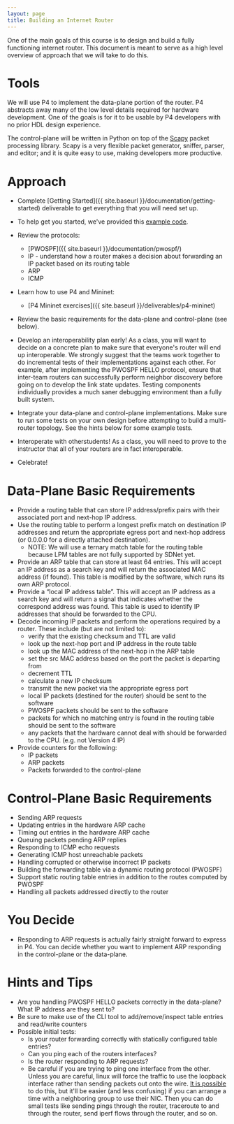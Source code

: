 ```yaml
---
layout: page
title: Building an Internet Router
---
```


One of the main goals of this course is to design and build a fully functioning internet router. This document is meant to serve as a high level overview of approach that we will take to do this.

# Tools

We will use P4 to implement the data-plane portion of the router. P4 abstracts away many of the low level details required for hardware development. One of the goals is for it to be usable by P4 developers with no prior HDL design experience.

The control-plane will be written in Python on top of the [Scapy](https://scapy.readthedocs.io/en/latest/) packet processing library. Scapy is a very flexible packet generator, sniffer, parser, and editor; and it is quite easy to use, making developers more productive.

# Approach

* Complete [Getting Started]({{ site.baseurl }}/documentation/getting-started) deliverable to get everything that you will need set up.

* To help get you started, we've provided this [example code](https://github.com/yale-build-a-router/maclearning.p4app).

* Review the protocols:
    * [PWOSPF]({{ site.baseurl }}/documentation/pwospf/)
    * IP - understand how a router makes a decision about forwarding an IP packet based on its routing table
    * ARP
    * ICMP
       
* Learn how to use P4 and Mininet:

    * [P4 Mininet exercises]({{ site.baseurl }}/deliverables/p4-mininet)

* Review the basic requirements for the data-plane and control-plane (see below).
* Develop an interoperability plan early! As a class, you will want to decide on a concrete plan to make sure that everyone's router will end up interoperable. We strongly suggest that the teams work together to do incremental tests of their implementations against each other. For example, after implementing the PWOSPF HELLO protocol, ensure that inter-team routers can successfully perform neighbor discovery before going on to develop the link state updates. Testing components individually provides a much saner debugging environment than a fully built system.

* Integrate your data-plane and control-plane implementations. Make sure to run some tests on your own design before attempting to build a multi-router topology. See the hints below for some example tests.
* Interoperate with otherstudents! As a class, you will need to prove to the instructor that all of your routers are in fact interoperable.
* Celebrate!


# Data-Plane Basic Requirements

* Provide a routing table that can store IP address/prefix pairs with their associated port and next-hop IP address.
* Use the routing table to perform a longest prefix match on destination IP addresses and return the appropriate egress port and next-hop address (or 0.0.0.0 for a directly attached destination). 
    * NOTE: We will use a ternary match table for the routing table because LPM tables are not fully supported by SDNet yet.
* Provide an ARP table that can store at least 64 entries. This will accept an IP address as a search key and will return the associated MAC address (if found). This table is modified by the software, which runs its own ARP protocol.
* Provide a “local IP address table”. This will accept an IP address as a search key and will return a signal that indicates whether the correspond address was found. This table is used to identify IP addresses that should be forwarded to the CPU.
* Decode incoming IP packets and perform the operations required by a router. These include (but are not limited to):
    * verify that the existing checksum and TTL are valid
    * look up the next-hop port and IP address in the route table
    * look up the MAC address of the next-hop in the ARP table
    * set the src MAC address based on the port the packet is departing from
    * decrement TTL
    * calculate a new IP checksum
    * transmit the new packet via the appropriate egress port
    * local IP packets (destined for the router) should be sent to the software
    * PWOSPF packets should be sent to the software
    * packets for which no matching entry is found in the routing table should be sent to the software
    * any packets that the hardware cannot deal with should be forwarded to the CPU. (e.g. not Version 4 IP)
* Provide counters for the following:
    * IP packets
    * ARP packets
    * Packets forwarded to the control-plane

# Control-Plane Basic Requirements

* Sending ARP requests
* Updating entries in the hardware ARP cache
* Timing out entries in the hardware ARP cache
* Queuing packets pending ARP replies
* Responding to ICMP echo requests
* Generating ICMP host unreachable packets
* Handling corrupted or otherwise incorrect IP packets
* Building the forwarding table via a dynamic routing protocol (PWOSPF)
* Support static routing table entries in addition to the routes computed by PWOSPF
* Handling all packets addressed directly to the router

# You Decide

* Responding to ARP requests is actually fairly straight forward to express in P4. You can decide whether you want to implement ARP responding in the control-plane or the data-plane.


# Hints and Tips

* Are you handling PWOSPF HELLO packets correctly in the data-plane? What IP address are they sent to?
* Be sure to make use of the CLI tool to add/remove/inspect table entries and read/write counters
* Possible initial tests:
    * Is your router forwarding correctly with statically configured table entries?
    * Can you ping each of the routers interfaces?
    * Is the router responding to ARP requests?
    * Be careful if you are trying to ping one interface from the other. Unless you are careful, linux will force the traffic to use the loopback interface rather than sending packets out onto the wire. [It is possible](https://serverfault.com/questions/127636/force-local-ip-traffic-to-an-external-interface) to do this, but it'll be easier (and less confusing) if you can arrange a time with a neighboring group to use their NIC. Then you can do small tests like sending pings through the router, traceroute to and through the router, send iperf flows through the router, and so on.
